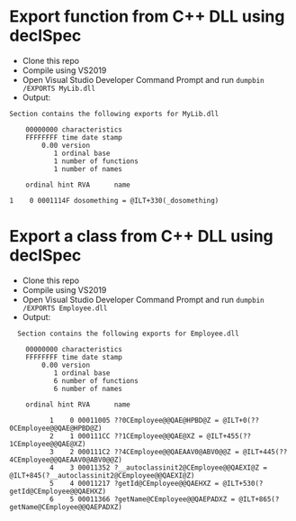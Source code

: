 # Export function from C++ DLL using declSpec
- Clone this repo
- Compile using VS2019
- Open Visual Studio Developer Command Prompt and run `dumpbin /EXPORTS MyLib.dll`
- Output:
```
Section contains the following exports for MyLib.dll

    00000000 characteristics
    FFFFFFFF time date stamp
        0.00 version
           1 ordinal base
           1 number of functions
           1 number of names

    ordinal hint RVA      name

1    0 0001114F dosomething = @ILT+330(_dosomething)

```

# Export a class from C++ DLL using declSpec
- Clone this repo
- Compile using VS2019
- Open Visual Studio Developer Command Prompt and run `dumpbin /EXPORTS Employee.dll`
- Output:
```
  Section contains the following exports for Employee.dll

    00000000 characteristics
    FFFFFFFF time date stamp
        0.00 version
           1 ordinal base
           6 number of functions
           6 number of names

    ordinal hint RVA      name

          1    0 00011005 ??0CEmployee@@QAE@HPBD@Z = @ILT+0(??0CEmployee@@QAE@HPBD@Z)
          2    1 000111CC ??1CEmployee@@QAE@XZ = @ILT+455(??1CEmployee@@QAE@XZ)
          3    2 000111C2 ??4CEmployee@@QAEAAV0@ABV0@@Z = @ILT+445(??4CEmployee@@QAEAAV0@ABV0@@Z)
          4    3 00011352 ?__autoclassinit2@CEmployee@@QAEXI@Z = @ILT+845(?__autoclassinit2@CEmployee@@QAEXI@Z)
          5    4 00011217 ?getId@CEmployee@@QAEHXZ = @ILT+530(?getId@CEmployee@@QAEHXZ)
          6    5 00011366 ?getName@CEmployee@@QAEPADXZ = @ILT+865(?getName@CEmployee@@QAEPADXZ)

```
